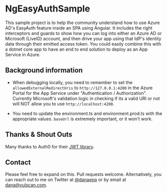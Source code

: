 # NgEasyAuthSample

This sample project is to help the community understand how to use Azure AD's EasyAuth feature inside an SPA using Angular. It includes the right interceptors and guards to show how you can log into either an Azure AD or Microsoft (LiveID) account, and then drive your app using that IdP's identity data through their emitted access token. You could easily combine this with a dotnet core app to have an end to end solution to deploy as an App Service in Azure.

## Background information

* When debugging locally, you need to remember to set the `allowedExternalRedirectUris` to `http://127.0.0.1:4200` in the Azure Portal for the App Service under "Authentication / Authorization". Currently Microsoft's validation logic in checking if its a valid URI or not will NOT allow you to use `http://localhost:4200`.

* You need to update the environment.ts and environment.prod.ts with the appropriate values. `baseUrl` is extremely important, or it won't work. 

## Thanks & Shout Outs

Many thanks to Auth0 for their [JWT library](https://github.com/auth0/angular2-jwt).

## Contact

Please feel free to expand on this. Pull requests welcome. Alternatively, you can reach out to me on Twitter at [@danaepp](https://twitter.com/danaepp) or by email at [dana@vulscan.com](mailto:dana@vulscan.com).
